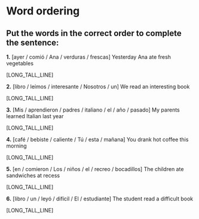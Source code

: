 # Word ordering

## Put the words in the correct order to complete the sentence:

**1.** [ayer / comió / Ana / verduras / frescas]
Yesterday Ana ate fresh vegetables

[LONG_TALL_LINE]

**2.** [libro / leímos / interesante / Nosotros / un]
We read an interesting book

[LONG_TALL_LINE]

**3.** [Mis / aprendieron / padres / italiano / el / año / pasado]
My parents learned Italian last year

[LONG_TALL_LINE]

**4.** [café / bebiste / caliente / Tú / esta / mañana]
You drank hot coffee this morning

[LONG_TALL_LINE]

**5.** [en / comieron / Los / niños / el / recreo / bocadillos]
The children ate sandwiches at recess

[LONG_TALL_LINE]

**6.** [libro / un / leyó / difícil / El / estudiante]
The student read a difficult book

[LONG_TALL_LINE]